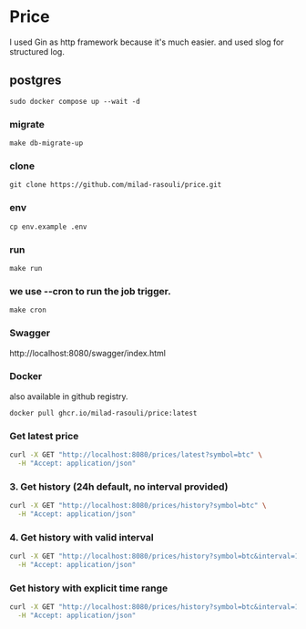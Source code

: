 # Price 
I used Gin as http framework because it's much easier. and used slog for structured log.
## postgres
```shell
sudo docker compose up --wait -d
```


### migrate
````shell
make db-migrate-up
````

### clone

```shell
git clone https://github.com/milad-rasouli/price.git
```

### env

```shell
cp env.example .env
```
### run

```shell
make run
```

### we use --cron to run the job trigger.
```shell
make cron
```
### Swagger
http://localhost:8080/swagger/index.html


### Docker
also available in github registry.
```shell
docker pull ghcr.io/milad-rasouli/price:latest
```
### Get latest price

```bash
curl -X GET "http://localhost:8080/prices/latest?symbol=btc" \
  -H "Accept: application/json"
```

### 3. Get history (24h default, no interval provided)

```bash
curl -X GET "http://localhost:8080/prices/history?symbol=btc" \
  -H "Accept: application/json"
```

### 4. Get history with valid interval

```bash
curl -X GET "http://localhost:8080/prices/history?symbol=btc&interval=1m" \
  -H "Accept: application/json"
```

### Get history with explicit time range

```bash
curl -X GET "http://localhost:8080/prices/history?symbol=btc&interval=1m&from=$FROM&to=$TO" \
  -H "Accept: application/json"
```
